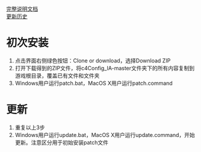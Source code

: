 [完整说明文档](https://github.com/Sebastian-c4/mods_collection/blob/master/BG2EE_IA_c4Customize.md)  
[更新历史](https://github.com/Sebastian-c4/mods_collection/blob/master/BG2EE_IA_c4Customize_Update.md)

# 初次安装
1. 点击界面右侧绿色按钮：Clone or download，选择Download ZIP
2. 打开下载得到的ZIP文件，将c4Config_IA-master文件夹下的所有内容复制到游戏根目录，覆盖已有文件和文件夹
3. Windows用户运行patch.bat，MacOS X用户运行patch.command

# 更新
1. 重复以上3步
2. Windows用户运行update.bat，MacOS X用户运行update.command，开始更新。注意区分用于初始安装patch文件
